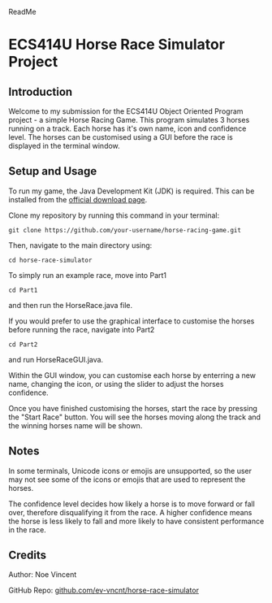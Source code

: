 ReadMe

# ECS414U Horse Race Simulator Project

## Introduction

Welcome to my submission for the ECS414U Object Oriented Program project - a simple Horse Racing Game. This program simulates 3 horses running on a track. Each horse has it's own name, icon and confidence level. The horses can be customised using a GUI before the race is displayed in the terminal window. 

## Setup and Usage

To run my game, the Java Development Kit (JDK) is required. This can be installed from the [official download page](https://www.oracle.com/java/technologies/downloads/). 

Clone my repository by running this command in your terminal:

```git clone https://github.com/your-username/horse-racing-game.git```

Then, navigate to the main directory using: 

```cd horse-race-simulator```

To simply run an example race, move into Part1

```cd Part1``` 

and then run the HorseRace.java file.

If you would prefer to use the graphical interface to customise the horses before running the race, navigate into Part2

```cd Part2```

and run HorseRaceGUI.java. 

Within the GUI window, you can customise each horse by enterring a new name, changing the icon, or using the slider to adjust the horses confidence.

Once you have finished customising the horses, start the race by pressing the "Start Race" button. You will see the horses moving along the track and the winning horses name will be shown.

## Notes

In some terminals, Unicode icons or emojis are unsupported, so the user may not see some of the icons or emojis that are used to represent the horses.

The confidence level decides how likely a horse is to move forward or fall over, therefore disqualifying it from the race. A higher confidence means the horse is less likely to fall and more likely to have consistent performance in the race.

## Credits

Author: Noe Vincent

GitHub Repo: [github.com/ev-vncnt/horse-race-simulator](https://github.com/ev-vncnt/horse-race-simulator)



